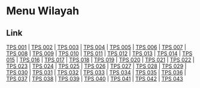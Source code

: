 # Menu Wilayah

## Link

[TPS 001](https://github.com/gigit-pemilu/pemilu-2024-92-papua-barat/tree/main/pilpres/hitung-suara/sub/92-papua-barat/sub/06-teluk-bintuni/sub/01-bintuni/sub/1001-bintuni-timur/sub/001-tps)
 | 
[TPS 002](https://github.com/gigit-pemilu/pemilu-2024-92-papua-barat/tree/main/pilpres/hitung-suara/sub/92-papua-barat/sub/06-teluk-bintuni/sub/01-bintuni/sub/1001-bintuni-timur/sub/002-tps)
 | 
[TPS 003](https://github.com/gigit-pemilu/pemilu-2024-92-papua-barat/tree/main/pilpres/hitung-suara/sub/92-papua-barat/sub/06-teluk-bintuni/sub/01-bintuni/sub/1001-bintuni-timur/sub/003-tps)
 | 
[TPS 004](https://github.com/gigit-pemilu/pemilu-2024-92-papua-barat/tree/main/pilpres/hitung-suara/sub/92-papua-barat/sub/06-teluk-bintuni/sub/01-bintuni/sub/1001-bintuni-timur/sub/004-tps)
 | 
[TPS 005](https://github.com/gigit-pemilu/pemilu-2024-92-papua-barat/tree/main/pilpres/hitung-suara/sub/92-papua-barat/sub/06-teluk-bintuni/sub/01-bintuni/sub/1001-bintuni-timur/sub/005-tps)
 | 
[TPS 006](https://github.com/gigit-pemilu/pemilu-2024-92-papua-barat/tree/main/pilpres/hitung-suara/sub/92-papua-barat/sub/06-teluk-bintuni/sub/01-bintuni/sub/1001-bintuni-timur/sub/006-tps)
 | 
[TPS 007](https://github.com/gigit-pemilu/pemilu-2024-92-papua-barat/tree/main/pilpres/hitung-suara/sub/92-papua-barat/sub/06-teluk-bintuni/sub/01-bintuni/sub/1001-bintuni-timur/sub/007-tps)
 | 
[TPS 008](https://github.com/gigit-pemilu/pemilu-2024-92-papua-barat/tree/main/pilpres/hitung-suara/sub/92-papua-barat/sub/06-teluk-bintuni/sub/01-bintuni/sub/1001-bintuni-timur/sub/008-tps)
 | 
[TPS 009](https://github.com/gigit-pemilu/pemilu-2024-92-papua-barat/tree/main/pilpres/hitung-suara/sub/92-papua-barat/sub/06-teluk-bintuni/sub/01-bintuni/sub/1001-bintuni-timur/sub/009-tps)
 | 
[TPS 010](https://github.com/gigit-pemilu/pemilu-2024-92-papua-barat/tree/main/pilpres/hitung-suara/sub/92-papua-barat/sub/06-teluk-bintuni/sub/01-bintuni/sub/1001-bintuni-timur/sub/010-tps)
 | 
[TPS 011](https://github.com/gigit-pemilu/pemilu-2024-92-papua-barat/tree/main/pilpres/hitung-suara/sub/92-papua-barat/sub/06-teluk-bintuni/sub/01-bintuni/sub/1001-bintuni-timur/sub/011-tps)
 | 
[TPS 012](https://github.com/gigit-pemilu/pemilu-2024-92-papua-barat/tree/main/pilpres/hitung-suara/sub/92-papua-barat/sub/06-teluk-bintuni/sub/01-bintuni/sub/1001-bintuni-timur/sub/012-tps)
 | 
[TPS 013](https://github.com/gigit-pemilu/pemilu-2024-92-papua-barat/tree/main/pilpres/hitung-suara/sub/92-papua-barat/sub/06-teluk-bintuni/sub/01-bintuni/sub/1001-bintuni-timur/sub/013-tps)
 | 
[TPS 014](https://github.com/gigit-pemilu/pemilu-2024-92-papua-barat/tree/main/pilpres/hitung-suara/sub/92-papua-barat/sub/06-teluk-bintuni/sub/01-bintuni/sub/1001-bintuni-timur/sub/014-tps)
 | 
[TPS 015](https://github.com/gigit-pemilu/pemilu-2024-92-papua-barat/tree/main/pilpres/hitung-suara/sub/92-papua-barat/sub/06-teluk-bintuni/sub/01-bintuni/sub/1001-bintuni-timur/sub/015-tps)
 | 
[TPS 016](https://github.com/gigit-pemilu/pemilu-2024-92-papua-barat/tree/main/pilpres/hitung-suara/sub/92-papua-barat/sub/06-teluk-bintuni/sub/01-bintuni/sub/1001-bintuni-timur/sub/016-tps)
 | 
[TPS 017](https://github.com/gigit-pemilu/pemilu-2024-92-papua-barat/tree/main/pilpres/hitung-suara/sub/92-papua-barat/sub/06-teluk-bintuni/sub/01-bintuni/sub/1001-bintuni-timur/sub/017-tps)
 | 
[TPS 018](https://github.com/gigit-pemilu/pemilu-2024-92-papua-barat/tree/main/pilpres/hitung-suara/sub/92-papua-barat/sub/06-teluk-bintuni/sub/01-bintuni/sub/1001-bintuni-timur/sub/018-tps)
 | 
[TPS 019](https://github.com/gigit-pemilu/pemilu-2024-92-papua-barat/tree/main/pilpres/hitung-suara/sub/92-papua-barat/sub/06-teluk-bintuni/sub/01-bintuni/sub/1001-bintuni-timur/sub/019-tps)
 | 
[TPS 020](https://github.com/gigit-pemilu/pemilu-2024-92-papua-barat/tree/main/pilpres/hitung-suara/sub/92-papua-barat/sub/06-teluk-bintuni/sub/01-bintuni/sub/1001-bintuni-timur/sub/020-tps)
 | 
[TPS 021](https://github.com/gigit-pemilu/pemilu-2024-92-papua-barat/tree/main/pilpres/hitung-suara/sub/92-papua-barat/sub/06-teluk-bintuni/sub/01-bintuni/sub/1001-bintuni-timur/sub/021-tps)
 | 
[TPS 022](https://github.com/gigit-pemilu/pemilu-2024-92-papua-barat/tree/main/pilpres/hitung-suara/sub/92-papua-barat/sub/06-teluk-bintuni/sub/01-bintuni/sub/1001-bintuni-timur/sub/022-tps)
 | 
[TPS 023](https://github.com/gigit-pemilu/pemilu-2024-92-papua-barat/tree/main/pilpres/hitung-suara/sub/92-papua-barat/sub/06-teluk-bintuni/sub/01-bintuni/sub/1001-bintuni-timur/sub/023-tps)
 | 
[TPS 024](https://github.com/gigit-pemilu/pemilu-2024-92-papua-barat/tree/main/pilpres/hitung-suara/sub/92-papua-barat/sub/06-teluk-bintuni/sub/01-bintuni/sub/1001-bintuni-timur/sub/024-tps)
 | 
[TPS 025](https://github.com/gigit-pemilu/pemilu-2024-92-papua-barat/tree/main/pilpres/hitung-suara/sub/92-papua-barat/sub/06-teluk-bintuni/sub/01-bintuni/sub/1001-bintuni-timur/sub/025-tps)
 | 
[TPS 026](https://github.com/gigit-pemilu/pemilu-2024-92-papua-barat/tree/main/pilpres/hitung-suara/sub/92-papua-barat/sub/06-teluk-bintuni/sub/01-bintuni/sub/1001-bintuni-timur/sub/026-tps)
 | 
[TPS 027](https://github.com/gigit-pemilu/pemilu-2024-92-papua-barat/tree/main/pilpres/hitung-suara/sub/92-papua-barat/sub/06-teluk-bintuni/sub/01-bintuni/sub/1001-bintuni-timur/sub/027-tps)
 | 
[TPS 028](https://github.com/gigit-pemilu/pemilu-2024-92-papua-barat/tree/main/pilpres/hitung-suara/sub/92-papua-barat/sub/06-teluk-bintuni/sub/01-bintuni/sub/1001-bintuni-timur/sub/028-tps)
 | 
[TPS 029](https://github.com/gigit-pemilu/pemilu-2024-92-papua-barat/tree/main/pilpres/hitung-suara/sub/92-papua-barat/sub/06-teluk-bintuni/sub/01-bintuni/sub/1001-bintuni-timur/sub/029-tps)
 | 
[TPS 030](https://github.com/gigit-pemilu/pemilu-2024-92-papua-barat/tree/main/pilpres/hitung-suara/sub/92-papua-barat/sub/06-teluk-bintuni/sub/01-bintuni/sub/1001-bintuni-timur/sub/030-tps)
 | 
[TPS 031](https://github.com/gigit-pemilu/pemilu-2024-92-papua-barat/tree/main/pilpres/hitung-suara/sub/92-papua-barat/sub/06-teluk-bintuni/sub/01-bintuni/sub/1001-bintuni-timur/sub/031-tps)
 | 
[TPS 032](https://github.com/gigit-pemilu/pemilu-2024-92-papua-barat/tree/main/pilpres/hitung-suara/sub/92-papua-barat/sub/06-teluk-bintuni/sub/01-bintuni/sub/1001-bintuni-timur/sub/032-tps)
 | 
[TPS 033](https://github.com/gigit-pemilu/pemilu-2024-92-papua-barat/tree/main/pilpres/hitung-suara/sub/92-papua-barat/sub/06-teluk-bintuni/sub/01-bintuni/sub/1001-bintuni-timur/sub/033-tps)
 | 
[TPS 034](https://github.com/gigit-pemilu/pemilu-2024-92-papua-barat/tree/main/pilpres/hitung-suara/sub/92-papua-barat/sub/06-teluk-bintuni/sub/01-bintuni/sub/1001-bintuni-timur/sub/034-tps)
 | 
[TPS 035](https://github.com/gigit-pemilu/pemilu-2024-92-papua-barat/tree/main/pilpres/hitung-suara/sub/92-papua-barat/sub/06-teluk-bintuni/sub/01-bintuni/sub/1001-bintuni-timur/sub/035-tps)
 | 
[TPS 036](https://github.com/gigit-pemilu/pemilu-2024-92-papua-barat/tree/main/pilpres/hitung-suara/sub/92-papua-barat/sub/06-teluk-bintuni/sub/01-bintuni/sub/1001-bintuni-timur/sub/036-tps)
 | 
[TPS 037](https://github.com/gigit-pemilu/pemilu-2024-92-papua-barat/tree/main/pilpres/hitung-suara/sub/92-papua-barat/sub/06-teluk-bintuni/sub/01-bintuni/sub/1001-bintuni-timur/sub/037-tps)
 | 
[TPS 038](https://github.com/gigit-pemilu/pemilu-2024-92-papua-barat/tree/main/pilpres/hitung-suara/sub/92-papua-barat/sub/06-teluk-bintuni/sub/01-bintuni/sub/1001-bintuni-timur/sub/038-tps)
 | 
[TPS 039](https://github.com/gigit-pemilu/pemilu-2024-92-papua-barat/tree/main/pilpres/hitung-suara/sub/92-papua-barat/sub/06-teluk-bintuni/sub/01-bintuni/sub/1001-bintuni-timur/sub/039-tps)
 | 
[TPS 040](https://github.com/gigit-pemilu/pemilu-2024-92-papua-barat/tree/main/pilpres/hitung-suara/sub/92-papua-barat/sub/06-teluk-bintuni/sub/01-bintuni/sub/1001-bintuni-timur/sub/040-tps)
 | 
[TPS 041](https://github.com/gigit-pemilu/pemilu-2024-92-papua-barat/tree/main/pilpres/hitung-suara/sub/92-papua-barat/sub/06-teluk-bintuni/sub/01-bintuni/sub/1001-bintuni-timur/sub/041-tps)
 | 
[TPS 042](https://github.com/gigit-pemilu/pemilu-2024-92-papua-barat/tree/main/pilpres/hitung-suara/sub/92-papua-barat/sub/06-teluk-bintuni/sub/01-bintuni/sub/1001-bintuni-timur/sub/042-tps)
 | 
[TPS 043](https://github.com/gigit-pemilu/pemilu-2024-92-papua-barat/tree/main/pilpres/hitung-suara/sub/92-papua-barat/sub/06-teluk-bintuni/sub/01-bintuni/sub/1001-bintuni-timur/sub/043-tps)

